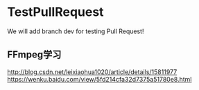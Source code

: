 # TestPullRequest
We will add branch dev for testing Pull Request!

## FFmpeg学习
http://blog.csdn.net/leixiaohua1020/article/details/15811977
https://wenku.baidu.com/view/5fd214cfa32d7375a51780e8.html
